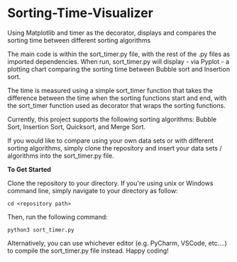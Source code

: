 # Sorting-Time-Visualizer
Using Matplotlib and timer as the decorator, displays and compares the sorting time between different sorting algorithms

The main code is within the sort_timer.py file, with the rest of the .py files as imported dependencies. When run, sort_timer.py will display - via Pyplot - a plotting chart comparing the sorting time between Bubble sort and Insertion sort.

The time is measured using a simple sort_timer function that takes the difference between the time when the sorting functions start and end, with the sort_timer function used as decorator that wraps the sorting functions.

Currently, this project supports the following sorting algorithms: Bubble Sort, Insertion Sort, Quicksort, and Merge Sort.

If you would like to compare using your own data sets or with different sorting algorithms, simply clone the repository and insert your data sets / algorithms into the sort_timer.py file.


**To Get Started**

Clone the repository to your directory. If you're using unix or Windows command line, simply navigate to your directory as follow:
```
cd <repository path>
```
Then, run the following command:
```
python3 sort_timer.py
```

Alternatively, you can use whichever editor (e.g. PyCharm, VSCode, etc....) to compile the sort_timer.py file instead. Happy coding!